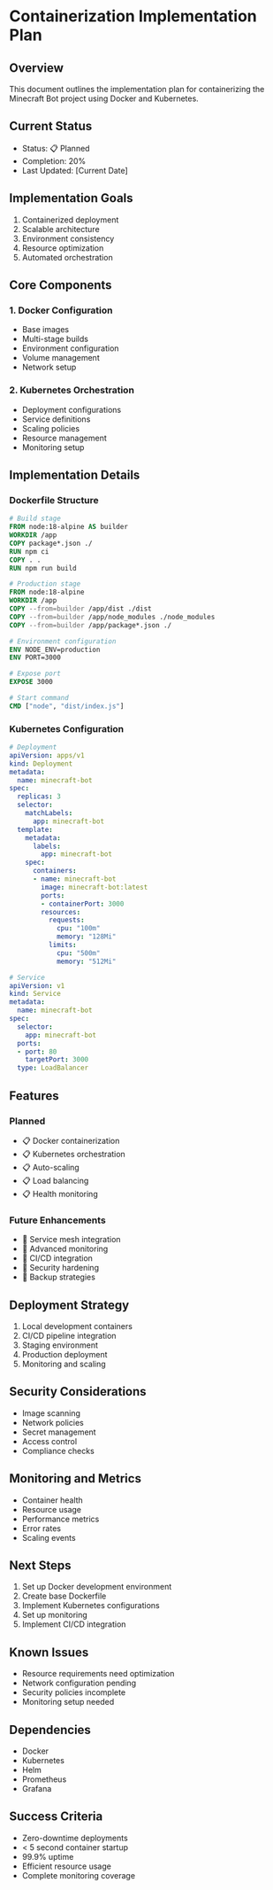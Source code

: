 # Containerization Implementation Plan

## Overview
This document outlines the implementation plan for containerizing the Minecraft Bot project using Docker and Kubernetes.

## Current Status
- Status: 📋 Planned
- Completion: 20%
- Last Updated: [Current Date]

## Implementation Goals
1. Containerized deployment
2. Scalable architecture
3. Environment consistency
4. Resource optimization
5. Automated orchestration

## Core Components

### 1. Docker Configuration
- Base images
- Multi-stage builds
- Environment configuration
- Volume management
- Network setup

### 2. Kubernetes Orchestration
- Deployment configurations
- Service definitions
- Scaling policies
- Resource management
- Monitoring setup

## Implementation Details

### Dockerfile Structure
```dockerfile
# Build stage
FROM node:18-alpine AS builder
WORKDIR /app
COPY package*.json ./
RUN npm ci
COPY . .
RUN npm run build

# Production stage
FROM node:18-alpine
WORKDIR /app
COPY --from=builder /app/dist ./dist
COPY --from=builder /app/node_modules ./node_modules
COPY --from=builder /app/package*.json ./

# Environment configuration
ENV NODE_ENV=production
ENV PORT=3000

# Expose port
EXPOSE 3000

# Start command
CMD ["node", "dist/index.js"]
```

### Kubernetes Configuration
```yaml
# Deployment
apiVersion: apps/v1
kind: Deployment
metadata:
  name: minecraft-bot
spec:
  replicas: 3
  selector:
    matchLabels:
      app: minecraft-bot
  template:
    metadata:
      labels:
        app: minecraft-bot
    spec:
      containers:
      - name: minecraft-bot
        image: minecraft-bot:latest
        ports:
        - containerPort: 3000
        resources:
          requests:
            cpu: "100m"
            memory: "128Mi"
          limits:
            cpu: "500m"
            memory: "512Mi"

# Service
apiVersion: v1
kind: Service
metadata:
  name: minecraft-bot
spec:
  selector:
    app: minecraft-bot
  ports:
  - port: 80
    targetPort: 3000
  type: LoadBalancer
```

## Features

### Planned
- 📋 Docker containerization
- 📋 Kubernetes orchestration
- 📋 Auto-scaling
- 📋 Load balancing
- 📋 Health monitoring

### Future Enhancements
- 🔄 Service mesh integration
- 🔄 Advanced monitoring
- 🔄 CI/CD integration
- 🔄 Security hardening
- 🔄 Backup strategies

## Deployment Strategy
1. Local development containers
2. CI/CD pipeline integration
3. Staging environment
4. Production deployment
5. Monitoring and scaling

## Security Considerations
- Image scanning
- Network policies
- Secret management
- Access control
- Compliance checks

## Monitoring and Metrics
- Container health
- Resource usage
- Performance metrics
- Error rates
- Scaling events

## Next Steps
1. Set up Docker development environment
2. Create base Dockerfile
3. Implement Kubernetes configurations
4. Set up monitoring
5. Implement CI/CD integration

## Known Issues
- Resource requirements need optimization
- Network configuration pending
- Security policies incomplete
- Monitoring setup needed

## Dependencies
- Docker
- Kubernetes
- Helm
- Prometheus
- Grafana

## Success Criteria
- Zero-downtime deployments
- < 5 second container startup
- 99.9% uptime
- Efficient resource usage
- Complete monitoring coverage
